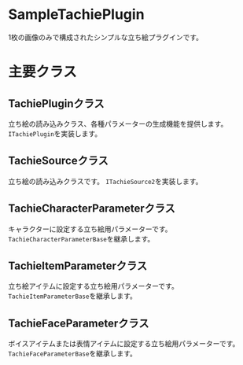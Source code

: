 ﻿# SampleTachiePlugin
1枚の画像のみで構成されたシンプルな立ち絵プラグインです。

# 主要クラス
## TachiePluginクラス
立ち絵の読み込みクラス、各種パラメーターの生成機能を提供します。  
`ITachiePlugin`を実装します。

## TachieSourceクラス
立ち絵の読み込みクラスです。
`ITachieSource2`を実装します。

## TachieCharacterParameterクラス
キャラクターに設定する立ち絵用パラメーターです。
`TachieCharacterParameterBase`を継承します。

## TachieItemParameterクラス
立ち絵アイテムに設定する立ち絵用パラメーターです。
`TachieItemParameterBase`を継承します。

## TachieFaceParameterクラス
ボイスアイテムまたは表情アイテムに設定する立ち絵用パラメーターです。
`TachieFaceParameterBase`を継承します。